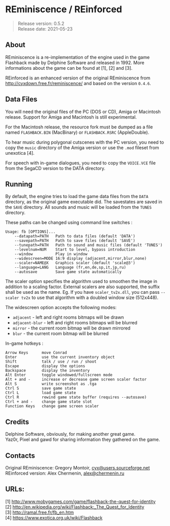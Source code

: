 
# REminiscence / REinforced

> Release version: 0.5.2  
> Release date: 2021-05-23


## About

REminiscence is a re-implementation of the engine used in the game Flashback
made by Delphine Software and released in 1992. More informations about the
game can be found at [1], [2] and [3].

REinforced is an enhanced version of the original REminiscence from http://cyxdown.free.fr/reminiscence/ and based on the version `0.4.6`.


## Data Files

You will need the original files of the PC (DOS or CD), Amiga or Macintosh
release. Support for Amiga and Macintosh is still experimental.

For the Macintosh release, the resource fork must be dumped as a file named
`FLASHBACK.BIN` (MacBinary) or `FLASHBACK.RSRC` (AppleDouble).

To hear music during polygonal cutscenes with the PC version, you need to copy
the `music` directory of the Amiga version or use the `.mod` fileset from
unexotica [4].

For speech with in-game dialogues, you need to copy the `VOICE.VCE` file from
the SegaCD version to the DATA directory.


## Running

By default, the engine tries to load the game data files from the `DATA`
directory, as the original game executable did. The savestates are saved in the
`SAVE` directory. All sounds and music will be loaded from the `TUNES` directory.

These paths can be changed using command line switches :

    Usage: fb [OPTIONS]...
        --datapath=PATH   Path to data files (default 'DATA')
        --savepath=PATH   Path to save files (default 'SAVE')
        --tunepath=PATH   Path to sound and music files (default 'TUNES')
        --levelnum=NUM    Start to level, bypass introduction
        --window          Play in window
        --widescreen=MODE 16:9 display (adjacent,mirror,blur,none)
        --scaler=NAME@X   Graphics scaler (default 'scale@3')
        --language=LANG   Language (fr,en,de,sp,it,jp,ru)
        --autosave        Save game state automatically

The scaler option specifies the algorithm used to smoothen the image in
addition to a scaling factor. External scalers are also supported, the suffix
shall be used as the name. Eg. If you have `scaler_tv2x.dll`, you can pass
`--scaler tv2x` to use that algorithm with a doubled window size (512x448).

The widescreen option accepts the following modes:

- `adjacent` - left and right rooms bitmaps will be drawn
- `adjacent-blur` - left and right rooms bitmaps will be blurred
- `mirror` - the current room bitmap will be drawn mirrored
- `blur` - the current room bitmap will be blurred

In-game hotkeys :

    Arrow Keys      move Conrad
    Enter           use the current inventory object
    Shift           talk / use / run / shoot
    Escape          display the options
    Backspace       display the inventory
    Alt Enter       toggle windowed/fullscreen mode
    Alt + and -     increase or decrease game screen scaler factor
    Alt S           write screenshot as .tga
    Ctrl S          save game state
    Ctrl L          load game state
    Ctrl R          rewind game state buffer (requires --autosave)
    Ctrl + and -    change game state slot
    Function Keys   change game screen scaler


## Credits

Delphine Software, obviously, for making another great game.  
Yaz0r, Pixel and gawd for sharing information they gathered on the game.


## Contacts

Original REminiscence: Gregory Montoir, cyx@users.sourceforge.net  
REinforced version: Alex Chermenin, alex@chermenin.ru


## URLs:

[1] http://www.mobygames.com/game/flashback-the-quest-for-identity  
[2] http://en.wikipedia.org/wiki/Flashback:_The_Quest_for_Identity  
[3] http://ramal.free.fr/fb_en.htm  
[4] https://www.exotica.org.uk/wiki/Flashback  
